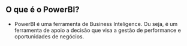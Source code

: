 ## O que é o PowerBI?
 - PowerBI é uma ferramenta de Business Inteligence. Ou seja, é um ferramenta de apoio a decisão que visa a gestão de performance e oportunidades de negócios.

